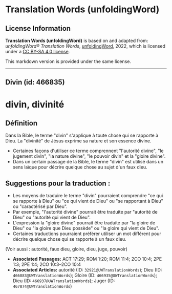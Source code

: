 # Translation Words (unfoldingWord)

## License Information

**Translation Words (unfoldingWord)** is based on and adapted from: _unfoldingWord® Translation Words_, [unfoldingWord](https://unfoldingword.org/utw), 2022, which is licensed under a [CC BY-SA 4.0 license](https://creativecommons.org/licenses/by-sa/4.0/legalcode.en).

This markdown version is provided under the same license.



--------------------------------

## Divin (id: 466835)

divin, divinité
===============

Définition
----------

Dans la Bible, le terme "divin" s'applique à toute chose qui se rapporte à Dieu. La "divinité" de Jésus exprime sa nature et son essence divine.

* Certaines façons d'utiliser ce terme comprennent "l'autorité divine", "le jugement divin", "la nature divine", "le pouvoir divin" et la "gloire divine".
* Dans un certain passage de la Bible, le terme "divin" est utilisé dans un sens laïque pour décrire quelque chose au sujet d'un faux dieu.

Suggestions pour la traduction :
--------------------------------

* Les moyens de traduire le terme "divin" pourraient comprendre "ce qui se rapporte à Dieu" ou "ce qui vient de Dieu" ou "se rapportant à Dieu" ou "caractérisé par Dieu".
* Par exemple, "l'autorité divine" pourrait être traduite par "autorité de Dieu" ou "autorité qui vient de Dieu".
* L'expression la "gloire divine" pourrait être traduite par "la gloire de Dieu" ou "la gloire que Dieu possède" ou "la gloire qui vient de Dieu".
* Certaines traductions pourraient préférer utiliser un mot différent pour décrire quelque chose qui se rapporte à un faux dieu.

(Voir aussi : autorité, faux dieu, gloire, dieu, juge, pouvoir)

* **Associated Passages:** ACT 17:29; ROM 1:20; ROM 11:4; 2CO 10:4; 2PE 1:3; 2PE 1:4; 2CO 10:3–2CO 10:4
* **Associated Articles:** autorité (ID: `32921@UWTranslationWords`); Dieu (ID: `466883@UWTranslationWords`); Gloire (ID: `466935@UWTranslationWords`); Dieu (ID: `466937@UWTranslationWords`); Juger (ID: `467074@UWTranslationWords`)

